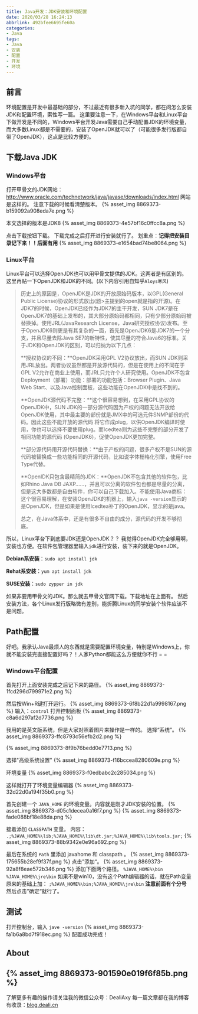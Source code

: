 ```yaml
---
title: Java开发：JDK安装和环境配置
date: 2020/03/28 16:24:13
abbrlink: 492bfee6695fe60a
categories:
- Java
tags:
- Java
- 安装
- 配置
- 开发
- 环境
---
```

## 前言
环境配置是开发中最基础的部分，不过最近有很多新入坑的同学，都在问怎么安装JDK和配置环境，索性写一篇。
这里要注意一下，在Windows平台和Linux平台下做开发是不同的，Windows平台开发Java需要自己手动配置JDK的环境变量，而大多数Linux都是不需要的，安装了OpenJDK就可以了（可能很多发行版都自带了OpenJDK），这点是比较方便的。

## 下载Java JDK
### Windows平台
打开甲骨文的JDK网站：http://www.oracle.com/technetwork/java/javase/downloads/index.html
网站是这样的。
注意下载的时候看清楚版本。
{% asset_img 8869373-b159092a908eda7e.png %}

本文选择的版本是JDK8
{% asset_img 8869373-4e57bf16c0ffcc8a.png %}

点击下载按钮下载。
下载完成之后打开进行安装就行了。
划重点：**记得把安装目录记下来！！后面有用**
{% asset_img 8869373-e1654bad74be8064.png %}

### Linux平台
Linux平台可以选择OpenJDK也可以用甲骨文提供的JDK。这两者是有区别的。
这里再贴一下OpenJDK和JDK的不同。(以下内容引用自知乎`Aloys寒风`)

>历史上的原因是，OpenJDK是JDK的开放原始码版本，以GPL(General Public License)协议的形式放出(题>主提到的open就是指的开源)。在JDK7的时候，OpenJDK已经作为JDK7的主干开发，SUN JDK7是在OpenJDK7的基础上发布的，其大部分原始码都相同，只有少部分原始码被替换掉。使用JRL(JavaResearch License，Java研究授权协议)发布。至于OpenJDK6则更是有其复杂的一面，首先是OpenJDK6是JDK7的一个分支，并且尽量去除Java SE7的新特性，使其尽量的符合Java6的标准。关于JDK和OpenJDK的区别，可以归纳为以下几点：
>
>**授权协议的不同：**OpenJDK采用GPL V2协议放出，而SUN JDK则采用JRL放出。两者协议虽然都是开放源代码的，但是在使用上的不同在于GPL V2允许在商业上使用，而JRL只允许个人研究使用。OpenJDK不包含Deployment（部署）功能：部署的功能包括：Browser Plugin、Java Web Start、以及Java控制面板，这些功能在OpenJDK中是找不到的。
>
>**OpenJDK源代码不完整：**这个很容易想到，在采用GPL协议的OpenJDK中，SUN JDK的一部分源代码因为产权的问题无法开放给OpenJDK使用，其中最主要的部份就是JMX中的可选元件SNMP部份的代码。因此这些不能开放的源代码 将它作成plug，以供OpenJDK编译时使用，你也可以选择不要使用plug。而Icedtea则为这些不完整的部分开发了相同功能的源代码 (OpenJDK6)，促使OpenJDK更加完整。
>
>**部分源代码用开源代码替换：**由于产权的问题，很多产权不是SUN的源代码被替换成一些功能相同的开源代码，比如说字体栅格化引擎，使用Free Type代替。
>
>**OpenIDK只包含最精简的JDK：**OpenJDK不包含其他的软件包，比如Rhino Java DB JAXP……，并且可以分离的软件包也都是尽量的分离，但是这大多数都是自由软件，你可以自己下载加入。不能使用Java商标：这个很容易理解，在安装OpenJDK的机器上，输入`java
-version`显示的是OpenJDK，但是如果是使用Icedtea补丁的OpenJDK，显示的是java。
>
>总之，在Java体系中，还是有很多不自由的成分，源代码的开发不够彻底。

所以，Linux平台下到底要JDK还是OpenJDK？？
我觉得OpenJDK完全够用啊，安装也方便。在软件包管理器里输入`jdk`进行安装，装下来的就是OpenJDK。

**Debian系安装**：`sudo apt install jdk`

**Rehat系安装**：`yum apt install jdk`

**SUSE安装**：`sudo zypper in jdk`

如果非要用甲骨文的JDK。那么就去甲骨文官网下载。下载地址在上面有。
然后安装方法，各个Linux发行版略微有差别，能折腾Linux的同学安装个软件应该不是问题。

## Path配置
好吧。我承认Java最烦人的东西就是需要配置环境变量，特别是Windows上，你就不能安装完直接配置好吗？！人家Python都能这么方便就你不行 = =

### Windows平台配置
首先打开上面安装完成之后记下来的路径。
{% asset_img 8869373-1fcd296d799971e2.png %}

然后按Win+R键打开运行。
{% asset_img 8869373-6f8b22d1a9998167.png %}
输入：`control` 打开控制面板
{% asset_img 8869373-c8a6d297af2d7736.png %}

我用的是英文版系统，但是大家对照着图片来操作是一样的。
选择“系统”。
{% asset_img 8869373-ffc8793c56efb2d2.png %}

{% asset_img 8869373-8f9b76bedd0e7713.png %}

选择"高级系统设置"
{% asset_img 8869373-f16bccea8280609e.png %}

环境变量
{% asset_img 8869373-f0edbabc2c285034.png %}

这样就打开了环境变量编辑器
{% asset_img 8869373-32d22d0a194f35b0.png %}

首先创建一个 `JAVA_HOME` 的环境变量。内容就是刚才JDK安装的位置。
{% asset_img 8869373-d05c1decea0a16f7.png %}
{% asset_img 8869373-fade088bf18e88da.png %}

接着添加 `CLASSPATH` 变量。
内容： `.;%JAVA_HOME%\lib;%JAVA_HOME%\lib\dt.jar;%JAVA_HOME%\lib\tools.jar;`
{% asset_img 8869373-88b9342e0e96a692.png %}

最后在系统的 `Path` 里添加 javahome 和 classpath 。
{% asset_img 8869373-175655b28ef9f37f.png %}
点击”添加“。
{% asset_img 8869373-92a8f8eae572b346.png %}
添加下面两个路径。
`%JAVA_HOME%\bin`
`%JAVA_HOME%\jre\bin`
如果不是win10，没有这个Path编辑器的话，就在Path变量原来的基础上加：
`;%JAVA_HOME%\bin;%JAVA_HOME%\jre\bin` **注意前面有个分号**
然后点击”确定“就行了。

## 测试
打开控制台，输入 `jave -version`
{% asset_img 8869373-fa1b6a8bd7f918ec.png %}
配置成功完成！


## About
{% asset_img 8869373-901590e019f6f85b.png %}
---------------
了解更多有趣的操作请关注我的微信公众号：DealiAxy
每一篇文章都在我的博客有收录：[blog.deali.cn](http://blog.deali.cn)
